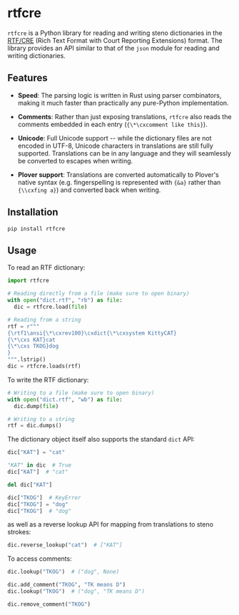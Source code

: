 # rtfcre

`rtfcre` is a Python library for reading and writing steno dictionaries in the
[RTF/CRE](http://www.legalxml.org/workgroups/substantive/transcripts/cre-spec.htm)
(Rich Text Format with Court Reporting Extensions) format. The library provides
an API similar to that of the `json` module for reading and writing dictionaries.

## Features

* **Speed**: The parsing logic is written in Rust using parser combinators,
  making it much faster than practically any pure-Python implementation.

* **Comments**: Rather than just exposing translations, `rtfcre` also reads the
  comments embedded in each entry (`{\*\cxcomment like this}`).

* **Unicode**: Full Unicode support -- while the dictionary files are not
  encoded in UTF-8, Unicode characters in translations are still fully
  supported. Translations can be in any language and they will seamlessly be
  converted to escapes when writing.

* **Plover support**: Translations are converted automatically to Plover's
  native syntax (e.g. fingerspelling is represented with `{&a}` rather than
  `{\\cxfing a}`) and converted back when writing.

## Installation

```
pip install rtfcre
```

## Usage

To read an RTF dictionary:

```python
import rtfcre

# Reading directly from a file (make sure to open binary)
with open("dict.rtf", "rb") as file:
  dic = rtfcre.load(file)

# Reading from a string
rtf = r"""
{\rtf1\ansi{\*\cxrev100}\cxdict{\*\cxsystem KittyCAT}
{\*\cxs KAT}cat
{\*\cxs TKOG}dog
}
""".lstrip()
dic = rtfcre.loads(rtf)
```

To write the RTF dictionary:

```python
# Writing to a file (make sure to open binary)
with open("dict.rtf", "wb") as file:
  dic.dump(file)

# Writing to a string
rtf = dic.dumps()
```

The dictionary object itself also supports the standard `dict` API:

```python
dic["KAT"] = "cat"

"KAT" in dic  # True
dic["KAT"]  # "cat"

del dic["KAT"]

dic["TKOG"]  # KeyError
dic["TKOG"] = "dog"
dic["TKOG"]  # "dog"
```

as well as a reverse lookup API for mapping from translations to steno strokes:

```python
dic.reverse_lookup("cat")  # ["KAT"]
```

To access comments:

```python
dic.lookup("TKOG")  # ("dog", None)

dic.add_comment("TKOG", "TK means D")
dic.lookup("TKOG")  # ("dog", "TK means D")

dic.remove_comment("TKOG")
```

